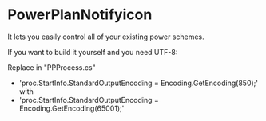 # PowerPlanNotifyicon

It lets you easily control all of your existing power schemes.

If you want to build it yourself and you need UTF-8:


Replace in "PPProcess.cs"
* 'proc.StartInfo.StandardOutputEncoding = Encoding.GetEncoding(850);'
with
* 'proc.StartInfo.StandardOutputEncoding = Encoding.GetEncoding(65001);'
